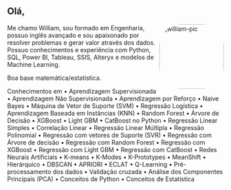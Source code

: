## Olá, 

<div>
  
<img align="right" alt="william-pic" height="150" style="border-radius:50px;" src="https://dkrn4sk0rn31v.cloudfront.net/uploads/2020/10/big-data-x-data-analytics-x-data-science-quais-as-diferencas.png">
  
<div>

<div>

Me chamo William, sou formado em Engenharia, possuo inglês avançado e sou apaixonado por resolver problemas e gerar valor através dos dados. 
Possuo conhecimentos e experiência com Python, SQL, Power BI, Tableau, SSIS, Alteryx e modelos de Machine Learning. 

Boa base matemática/estatística.
  
Conhecimentos em 
• Aprendizagem Supervisionada
•	Aprendizagem Não Supervisionada
•	Aprendizagem por Reforço
•	Naive Bayes
•	Máquina de Vetor de Suporte (SVM)
•	Regressão Logística
•	Aprendizagem Baseada em Instâncias (KNN)
•	Random Forest
•	Árvore de Decisão
•	XGBoost
•	Light GBM
•	CatBoost no Python
•	Regressão Linear Simples
•	Correlação Linear
•	Regressão Linear Múltipla
•	Regressão Polinomial
•	Regressão com vetores de Suporte (SVR)
•	Regressão com Árvore de decisão
•	Regressão com Random Forest
•	Regressão com XGBoost
•	Regressão com Light GBM
•	Regressão com CatBoost
•	Redes Neurais Artificiais
•	K-means
•	K-Modes
•	K-Prototypes
•	MeanShift
•	Hierárquico
•	DBSCAN
•	APRIORI
•	ECLAT
•	Q-Learning
•	Pré-processamento dos dados
•	Validação cruzada
•	Análise dos Componentes Principais (PCA)
•	Conceitos de Python
•	Conceitos de Estatística



<div>
  

  

  
                         
                  

